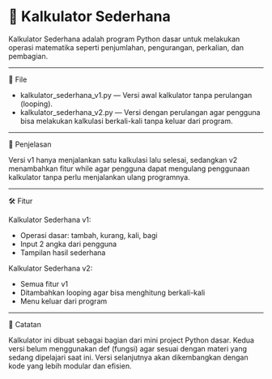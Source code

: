 # 🧮 Kalkulator Sederhana

Kalkulator Sederhana adalah program Python dasar untuk melakukan operasi matematika seperti penjumlahan, pengurangan, perkalian, dan pembagian.

---

📁 File

- kalkulator_sederhana_v1.py — Versi awal kalkulator tanpa perulangan (looping).
- kalkulator_sederhana_v2.py — Versi dengan perulangan agar pengguna bisa melakukan kalkulasi berkali-kali tanpa keluar dari program.

---

🧪 Penjelasan

Versi v1 hanya menjalankan satu kalkulasi lalu selesai, sedangkan v2 menambahkan fitur while agar pengguna dapat mengulang penggunaan kalkulator tanpa perlu menjalankan ulang programnya.

---

🛠 Fitur

Kalkulator Sederhana v1:
- Operasi dasar: tambah, kurang, kali, bagi
- Input 2 angka dari pengguna
- Tampilan hasil sederhana


Kalkulator Sederhana v2:
- Semua fitur v1
- Ditambahkan looping agar bisa menghitung berkali-kali
- Menu keluar dari program

---

🔁 Catatan

Kalkulator ini dibuat sebagai bagian dari mini project Python dasar.
Kedua versi belum menggunakan def (fungsi) agar sesuai dengan materi yang sedang dipelajari saat ini.
Versi selanjutnya akan dikembangkan dengan kode yang lebih modular dan efisien.
